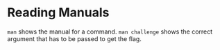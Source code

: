 # Reading Manuals

`man` shows the manual for a command. `man challenge` shows the correct argument that has to be passed to get the flag.
